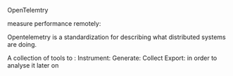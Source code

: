 OpenTelemtry

measure performance remotely:

Opentelemetry is a standardization for describing what distributed systems are doing.

A collection of tools to :
Instrument:
Generate:
Collect
Export: in order to analyse it later on
